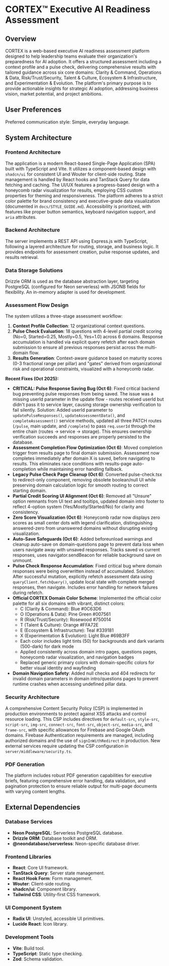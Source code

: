 # CORTEX™ Executive AI Readiness Assessment

## Overview
CORTEX is a web-based executive AI readiness assessment platform designed to help leadership teams evaluate their organization's preparedness for AI adoption. It offers a structured assessment including a context profile and a pulse check, delivering comprehensive results with tailored guidance across six core domains: Clarity & Command, Operations & Data, Risk/Trust/Security, Talent & Culture, Ecosystem & Infrastructure, and Experimentation & Evolution. The platform's primary purpose is to provide actionable insights for strategic AI adoption, addressing business vision, market potential, and project ambitions.

## User Preferences
Preferred communication style: Simple, everyday language.

## System Architecture

### Frontend Architecture
The application is a modern React-based Single-Page Application (SPA) built with TypeScript and Vite. It utilizes a component-based design with `shadcn/ui` for consistent UI and Wouter for client-side routing. State management is handled by React hooks and TanStack Query for data fetching and caching. The UI/UX features a progress-based design with a honeycomb radar visualization for results, employing CSS custom properties for theming and responsiveness. The platform adheres to a strict color palette for brand consistency and executive-grade data visualization (documented in `docs/STYLE_GUIDE.md`). Accessibility is prioritized, with features like proper button semantics, keyboard navigation support, and `aria` attributes.

### Backend Architecture
The server implements a REST API using Express.js with TypeScript, following a layered architecture for routing, storage, and business logic. It provides endpoints for assessment creation, pulse response updates, and results retrieval.

### Data Storage Solutions
Drizzle ORM is used as the database abstraction layer, targeting PostgreSQL (configured for Neon serverless) with JSONB fields for flexibility. An in-memory adapter is used for development.

### Assessment Flow Design
The system utilizes a three-stage assessment workflow:
1.  **Context Profile Collection**: 12 organizational context questions.
2.  **Pulse Check Evaluation**: 18 questions with 4-level partial credit scoring (No=0, Started=0.25, Mostly=0.5, Yes=1.0) across 6 domains. Response accumulation is handled via explicit query refetch after each domain submission to ensure all previous responses persist across the multi-domain flow.
3.  **Results Generation**: Context-aware guidance based on maturity scores (0-3 fractional range per pillar) and "gates" derived from organizational risk and operational constraints, visualized with a honeycomb radar.

**Recent Fixes (Oct 2025):**
- **CRITICAL: Pulse Response Saving Bug (Oct 6)**: Fixed critical backend bug preventing pulse responses from being saved. The issue was a missing userId parameter in the update flow - routes received userId but didn't pass it to service layer, causing storage ownership verification to fail silently. Solution: Added userId parameter to `updatePulseResponses()`, `updateAssessmentData()`, and `completeAssessment()` service methods, updated all three PATCH routes (`/pulse`, main update, and `/complete`) to pass `req.userId` through the entire chain (routes → service → storage). This ensures ownership verification succeeds and responses are properly persisted to the database.
- **Assessment Completion Flow Optimization (Oct 6)**: Moved completion trigger from results page to final domain submission. Assessment now completes immediately after domain X is saved, before navigating to results. This eliminates race conditions with results-page auto-completion while maintaining error handling fallback.
- **Legacy Pulse Check Page Cleanup (Oct 6)**: Converted pulse-check.tsx to redirect-only component, removing obsolete boolean/null UI while preserving domain calculation logic for smooth routing to correct starting domain.
- **Partial Credit Scoring UI Alignment (Oct 6)**: Removed all "Unsure" option remnants from UI text and tooltips, updated domain intro footer to reflect 4-option system (Yes/Mostly/Started/No) for clarity and consistency.
- **Zero Score Visualization (Oct 6)**: Honeycomb radar now displays zero scores as small center dots with legend clarification, distinguishing answered-zero from unanswered domains without disrupting existing visualization.
- **Auto-Save Safeguards (Oct 6)**: Added beforeunload warnings and cleanup auto-save on domain-questions page to prevent data loss when users navigate away with unsaved responses. Tracks saved vs current responses, uses navigator.sendBeacon for reliable background save on unmount.
- **Pulse Check Response Accumulation**: Fixed critical bug where domain responses were being overwritten instead of accumulated. Solution: After successful mutation, explicitly refetch assessment data using `queryClient.fetchQuery()`, update local state with complete merged responses, then navigate. Includes error handling for network failures during refetch.
- **Official CORTEX Domain Color Scheme**: Implemented the official color palette for all six domains with vibrant, distinct colors:
  - C (Clarity & Command): Blue #0C63D6
  - O (Operations & Data): Pine Green #007561
  - R (Risk/Trust/Security): Rosewood #750014
  - T (Talent & Culture): Orange #FFA72E
  - E (Ecosystem & Infrastructure): Teal #339181
  - X (Experimentation & Evolution): Light Blue #69B3FF
  - Each color includes light tints (50) for backgrounds and dark variants (500-dark) for dark mode
  - Applied consistently across domain intro pages, questions pages, honeycomb radar visualization, and navigation badges
  - Replaced generic primary colors with domain-specific colors for better visual identity and wayfinding
- **Domain Navigation Safety**: Added null checks and 404 redirects for invalid domain parameters in domain intro/questions pages to prevent runtime crashes when accessing undefined pillar data.

### Security Architecture
A comprehensive Content Security Policy (CSP) is implemented in production environments to protect against XSS attacks and control resource loading. This CSP includes directives for `default-src`, `style-src`, `script-src`, `img-src`, `connect-src`, `font-src`, `object-src`, `media-src`, and `frame-src`, with specific allowances for Firebase and Google OAuth domains. Firebase Authentication requirements are managed, including authorized domains and the use of `signInWithRedirect` in production. New external services require updating the CSP configuration in `server/middleware/security.ts`.

### PDF Generation
The platform includes robust PDF generation capabilities for executive briefs, featuring comprehensive error handling, data validation, and pagination protection to ensure reliable output for multi-page documents with varying content lengths.

## External Dependencies

### Database Services
-   **Neon PostgreSQL**: Serverless PostgreSQL database.
-   **Drizzle ORM**: Database toolkit and ORM.
-   **@neondatabase/serverless**: Neon-specific database driver.

### Frontend Libraries
-   **React**: Core UI framework.
-   **TanStack Query**: Server state management.
-   **React Hook Form**: Form management.
-   **Wouter**: Client-side routing.
-   **shadcn/ui**: Component library.
-   **Tailwind CSS**: Utility-first CSS framework.

### UI Component System
-   **Radix UI**: Unstyled, accessible UI primitives.
-   **Lucide React**: Icon library.

### Development Tools
-   **Vite**: Build tool.
-   **TypeScript**: Static type checking.
-   **Zod**: Schema validation.